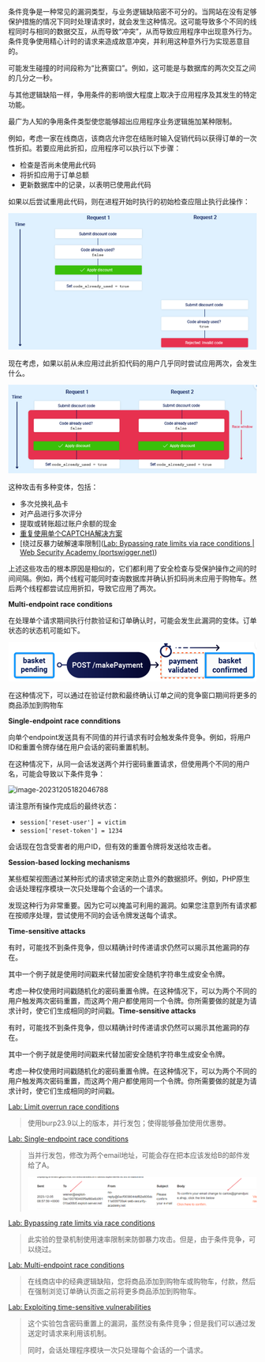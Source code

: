 条件竞争是一种常见的漏洞类型，与业务逻辑缺陷密不可分的。当网站在没有足够保护措施的情况下同时处理请求时，就会发生这种情况。这可能导致多个不同的线程同时与相同的数据交互，从而导致“冲突”，从而导致应用程序中出现意外行为。条件竞争使用精心计时的请求来造成故意冲突，并利用这种意外行为实现恶意目的。

可能发生碰撞的时间段称为“比赛窗口”。例如，这可能是与数据库的两次交互之间的几分之一秒。

与其他逻辑缺陷一样，争用条件的影响很大程度上取决于应用程序及其发生的特定功能。

最广为人知的争用条件类型使您能够超出应用程序业务逻辑施加某种限制。

例如，考虑一家在线商店，该商店允许您在结账时输入促销代码以获得订单的一次性折扣。若要应用此折扣，应用程序可以执行以下步骤：

- 检查是否尚未使用此代码
- 将折扣应用于订单总额
- 更新数据库中的记录，以表明已使用此代码

如果以后尝试重用此代码，则在进程开始时执行的初始检查应阻止执行此操作：

![image-20231205124415732](https://raw.githubusercontent.com/m1crofan/image/main/image-20231205124415732.png)

现在考虑，如果以前从未应用过此折扣代码的用户几乎同时尝试应用两次，会发生什么。

![image-20231205124531001](https://raw.githubusercontent.com/m1crofan/image/main/image-20231205124531001.png)

这种攻击有多种变体，包括：

- 多次兑换礼品卡
- 对产品进行多次评分
- 提取或转账超过账户余额的现金
- [重复使用单个CAPTCHA解决方案](https://portswigger.net/research/cracking-recaptcha-turbo-intruder-style)
- [绕过反暴力破解速率限制]([Lab: Bypassing rate limits via race conditions | Web Security Academy (portswigger.net)](https://portswigger.net/web-security/race-conditions/lab-race-conditions-bypassing-rate-limits))

上述这些攻击的根本原因是相似的，它们都利用了安全检查与受保护操作之间的时间间隔。例如，两个线程可能同时查询数据库并确认折扣码尚未应用于购物车。然后两个线程都尝试应用折扣，导致它应用了两次。

**Multi-endpoint race conditions**

在处理单个请求期间执行付款验证和订单确认时，可能会发生此漏洞的变体。订单状态的状态机可能如下。

![image-20231205174429282](https://raw.githubusercontent.com/m1crofan/image/main/image-20231205174429282.png)

在这种情况下，可以通过在验证付款和最终确认订单之间的竞争窗口期间将更多的商品添加到购物车

**Single-endpoint race connditions**

向单个endpoint发送具有不同值的并行请求有时会触发条件竞争。例如，将用户ID和重置令牌存储在用户会话的密码重置机制。

在这种情况下，从同一会话发送两个并行密码重置请求，但使用两个不同的用户名，可能会导致以下条件竞争：

![image-20231205182046788](C:/Users/microfan/AppData/Roaming/Typora/typora-user-images/image-20231205182046828.png)

请注意所有操作完成后的最终状态：

- `session['reset-user'] = victim`
- `session['reset-token'] = 1234`

会话现在包含受害者的用户ID，但有效的重置令牌将发送给攻击者。

**Session-based locking mechanisms**

某些框架视图通过某种形式的请求锁定来防止意外的数据损坏。例如，PHP原生会话处理程序模块一次只处理每个会话的一个请求。

发现这种行为非常重要。因为它可以掩盖可利用的漏洞。如果您注意到所有请求都在按顺序处理，尝试使用不同的会话令牌发送每个请求。

**Time-sensitive attacks**

有时，可能找不到条件竞争，但以精确计时传递请求仍然可以揭示其他漏洞的存在。

其中一个例子就是使用时间戳来代替加密安全随机字符串生成安全令牌。

考虑一种仅使用时间戳随机化的密码重置令牌。在这种情况下，可以为两个不同的用户触发两次密码重置，而这两个用户都使用同一个令牌。你所需要做的就是为请求计时，使它们生成相同的时间戳。**Time-sensitive attacks**

有时，可能找不到条件竞争，但以精确计时传递请求仍然可以揭示其他漏洞的存在。

其中一个例子就是使用时间戳来代替加密安全随机字符串生成安全令牌。

考虑一种仅使用时间戳随机化的密码重置令牌。在这种情况下，可以为两个不同的用户触发两次密码重置，而这两个用户都使用同一个令牌。你所需要做的就是为请求计时，使它们生成相同的时间戳。

[Lab: Limit overrun race conditions ](https://portswigger.net/web-security/race-conditions/lab-race-conditions-limit-overrun)

>使用burp23.9以上的版本，并行发包；使得能够叠加使用优惠劵。

[Lab: Single-endpoint race conditions ](https://portswigger.net/web-security/race-conditions/lab-race-conditions-single-endpoint)

>当并行发包，修改为两个email地址，可能会存在把本应该发给B的邮件发给了A。
>
>![image-20231205170037225](https://raw.githubusercontent.com/m1crofan/image/main/image-20231205170037225.png)

[Lab: Bypassing rate limits via race conditions](https://portswigger.net/web-security/race-conditions/lab-race-conditions-bypassing-rate-limits)

>此实验的登录机制使用速率限制来防御暴力攻击。但是，由于条件竞争，可以绕过。

[Lab: Multi-endpoint race conditions](https://portswigger.net/web-security/race-conditions/lab-race-conditions-multi-endpoint)

>在线商店中的经典逻辑缺陷，您将商品添加到购物车或购物车，付款，然后在强制浏览订单确认页面之前将更多商品添加到购物车。

[Lab: Exploiting time-sensitive vulnerabilities ](https://portswigger.net/web-security/race-conditions/lab-race-conditions-exploiting-time-sensitive-vulnerabilities)

>这个实验包含密码重置上的漏洞，虽然没有条件竞争；但是我们可以通过发送定时请求来利用该机制。
>
>同时，会话处理程序模块一次只处理每个会话的一个请求。